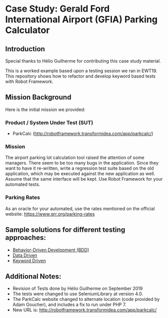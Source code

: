 # Case Study: Gerald Ford International Airport (GFIA) Parking Calculator

## Introduction
Special thanks to Hélio Guilherme for contributing this case study material.

This is a worked example based upon a testing session we ran in EWT19. This repository shows how to
refactor and develop keyword based tests with Robot Framework.

## Mission Background
Here is the initial mission we provided:

### Product / System Under Test (SUT)
* ParkCalc (http://robotframework.transformidea.com/app/parkcalc/)

### Mission
The airport parking lot calculation tool raised the attention of some managers.
There seem to be too many bugs in the application. Since they want to have it re-written,
write a regression test suite based on the old application, which may be executed against
the new application as well. Assume that the same interface will be kept. Use Robot Framework
for your automated tests.

### Parking Rates
As an oracle for your automated, use the rates mentioned on the official
website: https://www.grr.org/parking-rates

## Sample solutions for different testing approaches:
* [Behavior-Driven Development (BDD)](ParkCalc/BDD)
* [Data Driven](ParkCalc/data-driven)
* [Keyword Driven](ParkCalc/keyword-driven)

## Additional Notes:
* Revision of Tests done by Hélio Guilherme on September 2019
* The tests were changed to use SeleniumLibrary at version 4.0.
* The ParkCalc website changed to alternate location (code provided by Adam Goucher), and includes a fix to run under PHP 7.
* New URL is: http://robotframework.transformidea.com/app/parkcalc/
